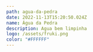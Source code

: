 ```yaml
---
path: agua-da-pedra
date: 2022-11-13T15:20:50.024Z
name: Água da Pedra
description: Agua bem limpinha
logo: /assets/fruki.png
color: "#FFFFFF"
---
```

